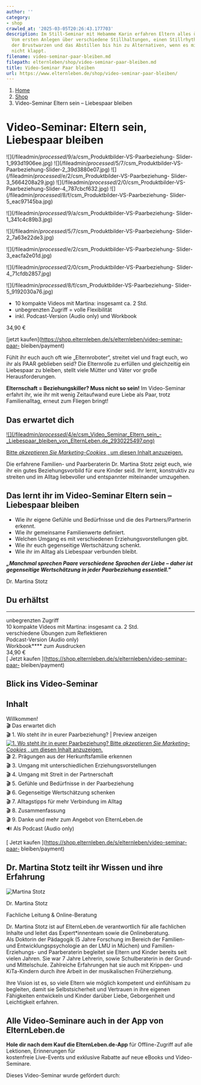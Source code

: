 ```yaml
---
author: ''
category:
- shop
crawled_at: '2025-03-05T20:26:43.177703'
description: Im Still-Seminar mit Hebamme Karin erfahren Eltern alles über das Stillen.
  Vom ersten Anlegen über verschiedene Stillhaltungen, einen Stillrhythmus, die Pflege
  der Brustwarzen und das Abstillen bis hin zu Alternativen, wenn es mit dem Stillen
  nicht klappt.
filename: video-seminar-paar-bleiben.md
filepath: elternleben/shop/video-seminar-paar-bleiben.md
title: Video-Seminar Paar bleiben
url: https://www.elternleben.de/shop/video-seminar-paar-bleiben/
---
```


  1. [ Home ](/)
  2. [ Shop ](/shop)
  3. Video-Seminar Eltern sein – Liebespaar bleiben

#  Video-Seminar: Eltern sein, Liebespaar bleiben

![](/fileadmin/_processed_/9/a/csm_Produktbilder-VS-Paarbeziehung-
Slider-1_993d1906ee.jpg) ![](/fileadmin/_processed_/5/7/csm_Produktbilder-VS-
Paarbeziehung-Slider-2_39d3880e07.jpg)
![](/fileadmin/_processed_/e/2/csm_Produktbilder-VS-Paarbeziehung-
Slider-3_5664208a29.jpg) ![](/fileadmin/_processed_/2/0/csm_Produktbilder-VS-
Paarbeziehung-Slider-4_787cbcf632.jpg)
![](/fileadmin/_processed_/8/f/csm_Produktbilder-VS-Paarbeziehung-
Slider-5_eac97145ba.jpg)

![](/fileadmin/_processed_/9/a/csm_Produktbilder-VS-Paarbeziehung-
Slider-1_341c4c89b3.jpg)

![](/fileadmin/_processed_/5/7/csm_Produktbilder-VS-Paarbeziehung-
Slider-2_7a63e22de3.jpg)

![](/fileadmin/_processed_/e/2/csm_Produktbilder-VS-Paarbeziehung-
Slider-3_eacfa2e01d.jpg)

![](/fileadmin/_processed_/2/0/csm_Produktbilder-VS-Paarbeziehung-
Slider-4_71cfdb2857.jpg)

![](/fileadmin/_processed_/8/f/csm_Produktbilder-VS-Paarbeziehung-
Slider-5_9192030a76.jpg)

  * 10 kompakte Videos mit Martina: insgesamt ca. 2 Std.
  * unbegrenzten Zugriff = volle Flexibilität
  * inkl. Podcast-Version (Audio only) und Workbook

34,90 €

[jetzt kaufen](https://shop.elternleben.de/s/elternleben/video-seminar-paar-
bleiben/payment)

Fühlt ihr euch auch oft wie „Elternroboter“, streitet viel und fragt euch, wo
ihr als PAAR geblieben seid? Die Elternrolle zu erfüllen und gleichzeitig ein
Liebespaar zu bleiben, stellt viele Mütter und Väter vor große
Herausforderungen.

**Elternschaft = Beziehungskiller? Muss nicht so sein!** Im Video-Seminar
erfahrt ihr, wie ihr mit wenig Zeitaufwand eure Liebe als Paar, trotz
Familienalltag, erneut zum Fliegen bringt!

##  Das erwartet dich

[ ![](/fileadmin/_processed_/4/e/csm_Video_Seminar_Eltern_sein_-
_Liebespaar_bleiben_von_ElternLeben.de_2930225497.png)
](javascript:Cookiebot.renew\(\))

[Bitte _akzeptieren Sie Marketing-Cookies_ , um diesen Inhalt
anzuzeigen.](javascript:Cookiebot.renew\(\))

Die erfahrene Familien- und Paarberaterin Dr. Martina Stotz zeigt euch, wie
ihr ein gutes Beziehungsvorbild für eure Kinder seid. Ihr lernt, konstruktiv
zu streiten und im Alltag liebevoller und entspannter miteinander umzugehen.

##  Das lernt ihr im Video-Seminar Eltern sein – Liebespaar bleiben

  * Wie ihr eigene Gefühle und Bedürfnisse und die des Partners/Partnerin erkennt.
  * Wie ihr gemeinsame Familienwerte definiert.
  * Welchen Umgang es mit verschiedenen Erziehungsvorstellungen gibt.
  * Wie ihr euch gegenseitige Wertschätzung schenkt.
  * Wie ihr im Alltag als Liebespaar verbunden bleibt.

**_„Manchmal sprechen Paare verschiedene Sprachen der Liebe – daher ist
gegenseitige Wertschätzung in jeder Paarbeziehung essentiell."_**

Dr. Martina Stotz

## Du erhältst  
  
---  
 unbegrenzten Zugriff  
 10 kompakte Videos mit Martina:
insgesamt ca. 2 Std.  
 verschiedene Übungen zum
Reflektieren  
 Podcast-Version (Audio only)  
 Workbook**** zum Ausdrucken  
34,90 €  
[ Jetzt kaufen ](https://shop.elternleben.de/s/elternleben/video-seminar-paar-
bleiben/payment)  
  
##  Blick ins Video-Seminar

Inhalt  
---  
Willkommen!  
🎬 Das erwartet dich  
🎬 1\. Wo steht ihr in eurer Paarbeziehung?  |  Preview anzeigen  
[ ![1. Wo steht ihr in eurer
Paarbeziehung?](https://img.youtube.com/vi/uNBg6PeJNQk/maxresdefault.jpg)
](javascript:Cookiebot.renew\(\)) [Bitte _akzeptieren Sie Marketing-Cookies_ ,
um diesen Inhalt anzuzeigen.](javascript:Cookiebot.renew\(\))  
🎬 2\. Prägungen aus der Herkunftsfamilie erkennen  
🎬 3\. Umgang mit unterschiedlichen Erziehungsvorstellungen  
🎬 4\. Umgang mit Streit in der Partnerschaft  
🎬 5\. Gefühle und Bedürfnisse in der Paarbeziehung  
🎬 6\. Gegenseitige Wertschätzung schenken  
🎬 7\. Alltagstipps für mehr Verbindung im Alltag  
🎬 8\. Zusammenfassung  
🎬 9\. Danke und mehr zum Angebot von ElternLeben.de  
🔊 Als Podcast (Audio only)  
  
[ Jetzt kaufen ](https://shop.elternleben.de/s/elternleben/video-seminar-paar-
bleiben/payment)

##  Dr. Martina Stotz teilt ihr Wissen und ihre Erfahrung

![Martina
Stotz](/fileadmin/_processed_/2/4/csm_Dr._Martina_Stotz_NAH_neu_90a21d79e3.jpeg)

Dr. Martina Stotz

Fachliche Leitung & Online-Beratung

Dr. Martina Stotz ist auf ElternLeben.de verantwortlich für alle fachlichen
Inhalte und leitet das Expert*innenteam sowie die Onlineberatung.  
Als Doktorin der Pädagogik (5 Jahre Forschung im Bereich der Familien- und
Entwicklungspsychologie an der LMU in Müchen) und Familien- Erziehungs- und
Paarberaterin begleitet sie Eltern und Kinder bereits seit vielen Jahren. Sie
war 7 Jahre Lehrerin, sowie Schulberaterin in der Grund- und Mittelschule.
Zahlreiche Erfahrungen hat sie auch mit Krippen- und KiTa-Kindern durch ihre
Arbeit in der musikalischen Früherziehung.  
  
Ihre Vision ist es, so viele Eltern wie möglich kompetent und einfühlsam zu
begleiten, damit sie Selbstsicherheit und Vertrauen in ihre eigenen
Fähigkeiten entwickeln und Kinder darüber Liebe, Geborgenheit und Leichtigkeit
erfahren.

##  Alle Video-Seminare auch in der App von ElternLeben.de

**Hole dir nach dem Kauf die ElternLeben.de-App** für Offline-Zugriff auf alle
Lektionen, Erinnerungen für  
kostenfreie Live-Events und exklusive Rabatte auf neue eBooks und Video-
Seminare.

[ 
](https://play.google.com/store/apps/details?id=com.elternleben.app)

[ 
](https://apps.apple.com/app/id1611753266)

Dieses Video-Seminar wurde gefördert durch:



